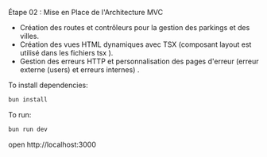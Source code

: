 



Étape 02 : Mise en Place de l'Architecture MVC

- Création des routes et contrôleurs pour la gestion des parkings et des villes.
- Création des vues HTML dynamiques avec TSX (composant layout est utilisé dans les fichiers tsx ).
- Gestion des erreurs HTTP et personnalisation des pages d'erreur (erreur externe (users) et erreurs internes) .




To install dependencies:
```sh
bun install
```

To run:
```sh
bun run dev
```

open http://localhost:3000
